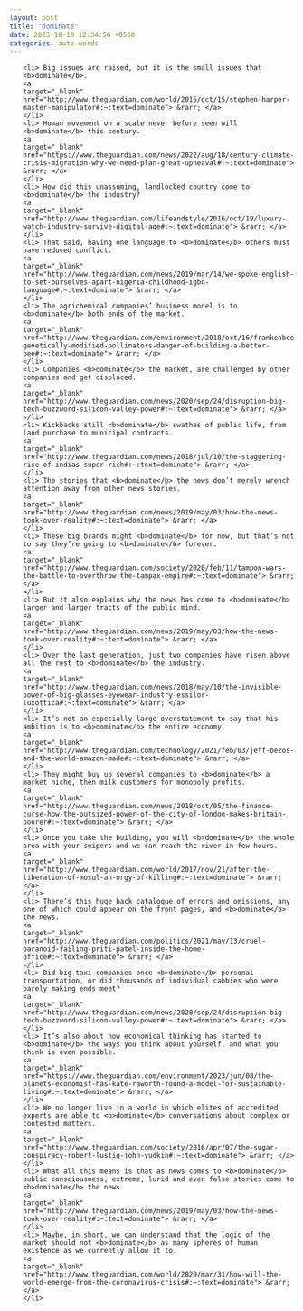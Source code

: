 ```yaml
---
layout: post
title: "dominate"
date: 2023-10-10 12:34:56 +0530
categories: auto-words
---
```

<ol>

    <li> Big issues are raised, but it is the small issues that <b>dominate</b>.
    <a 
    target="_blank" 
    href="http://www.theguardian.com/world/2015/oct/15/stephen-harper-master-manipulator#:~:text=dominate"> &rarr; </a>
    </li>
    <li> Human movement on a scale never before seen will <b>dominate</b> this century.
    <a 
    target="_blank" 
    href="https://www.theguardian.com/news/2022/aug/18/century-climate-crisis-migration-why-we-need-plan-great-upheaval#:~:text=dominate"> &rarr; </a>
    </li>
    <li> How did this unassuming, landlocked country come to <b>dominate</b> the industry?
    <a 
    target="_blank" 
    href="http://www.theguardian.com/lifeandstyle/2016/oct/19/luxury-watch-industry-survive-digital-age#:~:text=dominate"> &rarr; </a>
    </li>
    <li> That said, having one language to <b>dominate</b> others must have reduced conflict.
    <a 
    target="_blank" 
    href="http://www.theguardian.com/news/2019/mar/14/we-spoke-english-to-set-ourselves-apart-nigeria-childhood-igbo-language#:~:text=dominate"> &rarr; </a>
    </li>
    <li> The agrichemical companies’ business model is to <b>dominate</b> both ends of the market.
    <a 
    target="_blank" 
    href="http://www.theguardian.com/environment/2018/oct/16/frankenbees-genetically-modified-pollinators-danger-of-building-a-better-bee#:~:text=dominate"> &rarr; </a>
    </li>
    <li> Companies <b>dominate</b> the market, are challenged by other companies and get displaced.
    <a 
    target="_blank" 
    href="http://www.theguardian.com/news/2020/sep/24/disruption-big-tech-buzzword-silicon-valley-power#:~:text=dominate"> &rarr; </a>
    </li>
    <li> Kickbacks still <b>dominate</b> swathes of public life, from land purchase to municipal contracts.
    <a 
    target="_blank" 
    href="http://www.theguardian.com/news/2018/jul/10/the-staggering-rise-of-indias-super-rich#:~:text=dominate"> &rarr; </a>
    </li>
    <li> The stories that <b>dominate</b> the news don’t merely wrench attention away from other news stories.
    <a 
    target="_blank" 
    href="http://www.theguardian.com/news/2019/may/03/how-the-news-took-over-reality#:~:text=dominate"> &rarr; </a>
    </li>
    <li> These big brands might <b>dominate</b> for now, but that’s not to say they’re going to <b>dominate</b> forever.
    <a 
    target="_blank" 
    href="http://www.theguardian.com/society/2020/feb/11/tampon-wars-the-battle-to-overthrow-the-tampax-empire#:~:text=dominate"> &rarr; </a>
    </li>
    <li> But it also explains why the news has come to <b>dominate</b> larger and larger tracts of the public mind.
    <a 
    target="_blank" 
    href="http://www.theguardian.com/news/2019/may/03/how-the-news-took-over-reality#:~:text=dominate"> &rarr; </a>
    </li>
    <li> Over the last generation, just two companies have risen above all the rest to <b>dominate</b> the industry.
    <a 
    target="_blank" 
    href="http://www.theguardian.com/news/2018/may/10/the-invisible-power-of-big-glasses-eyewear-industry-essilor-luxottica#:~:text=dominate"> &rarr; </a>
    </li>
    <li> It’s not an especially large overstatement to say that his ambition is to <b>dominate</b> the entire economy.
    <a 
    target="_blank" 
    href="http://www.theguardian.com/technology/2021/feb/03/jeff-bezos-and-the-world-amazon-made#:~:text=dominate"> &rarr; </a>
    </li>
    <li> They might buy up several companies to <b>dominate</b> a market niche, then milk customers for monopoly profits.
    <a 
    target="_blank" 
    href="http://www.theguardian.com/news/2018/oct/05/the-finance-curse-how-the-outsized-power-of-the-city-of-london-makes-britain-poorer#:~:text=dominate"> &rarr; </a>
    </li>
    <li> Once you take the building, you will <b>dominate</b> the whole area with your snipers and we can reach the river in few hours.
    <a 
    target="_blank" 
    href="http://www.theguardian.com/world/2017/nov/21/after-the-liberation-of-mosul-an-orgy-of-killing#:~:text=dominate"> &rarr; </a>
    </li>
    <li> There’s this huge back catalogue of errors and omissions, any one of which could appear on the front pages, and <b>dominate</b> the news.
    <a 
    target="_blank" 
    href="http://www.theguardian.com/politics/2021/may/13/cruel-paranoid-failing-priti-patel-inside-the-home-office#:~:text=dominate"> &rarr; </a>
    </li>
    <li> Did big taxi companies once <b>dominate</b> personal transportation, or did thousands of individual cabbies who were barely making ends meet?
    <a 
    target="_blank" 
    href="http://www.theguardian.com/news/2020/sep/24/disruption-big-tech-buzzword-silicon-valley-power#:~:text=dominate"> &rarr; </a>
    </li>
    <li> It’s also about how economical thinking has started to <b>dominate</b> the ways you think about yourself, and what you think is even possible.
    <a 
    target="_blank" 
    href="https://www.theguardian.com/environment/2023/jun/08/the-planets-economist-has-kate-raworth-found-a-model-for-sustainable-living#:~:text=dominate"> &rarr; </a>
    </li>
    <li> We no longer live in a world in which elites of accredited experts are able to <b>dominate</b> conversations about complex or contested matters.
    <a 
    target="_blank" 
    href="http://www.theguardian.com/society/2016/apr/07/the-sugar-conspiracy-robert-lustig-john-yudkin#:~:text=dominate"> &rarr; </a>
    </li>
    <li> What all this means is that as news comes to <b>dominate</b> public consciousness, extreme, lurid and even false stories come to <b>dominate</b> the news.
    <a 
    target="_blank" 
    href="http://www.theguardian.com/news/2019/may/03/how-the-news-took-over-reality#:~:text=dominate"> &rarr; </a>
    </li>
    <li> Maybe, in short, we can understand that the logic of the market should not <b>dominate</b> as many spheres of human existence as we currently allow it to.
    <a 
    target="_blank" 
    href="http://www.theguardian.com/world/2020/mar/31/how-will-the-world-emerge-from-the-coronavirus-crisis#:~:text=dominate"> &rarr; </a>
    </li>